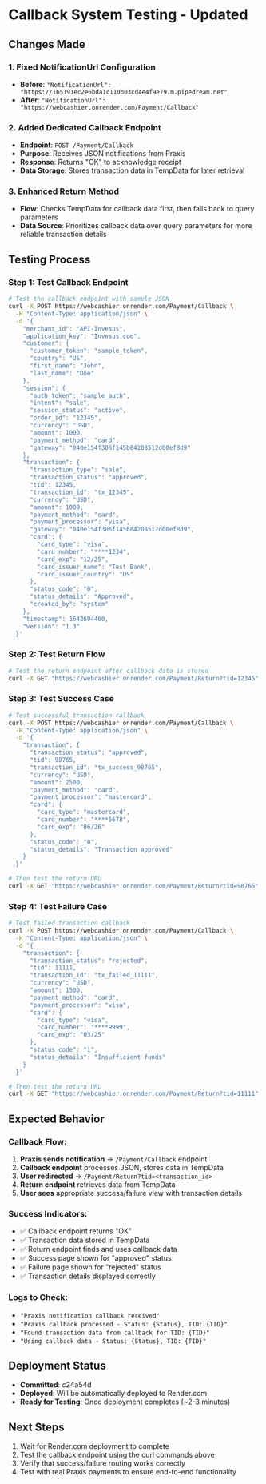 # Callback System Testing - Updated

## Changes Made

### 1. Fixed NotificationUrl Configuration
- **Before**: `"NotificationUrl": "https://165191ec2e6bda1c110b03cd4e4f9e79.m.pipedream.net"`
- **After**: `"NotificationUrl": "https://webcashier.onrender.com/Payment/Callback"`

### 2. Added Dedicated Callback Endpoint
- **Endpoint**: `POST /Payment/Callback`
- **Purpose**: Receives JSON notifications from Praxis
- **Response**: Returns "OK" to acknowledge receipt
- **Data Storage**: Stores transaction data in TempData for later retrieval

### 3. Enhanced Return Method
- **Flow**: Checks TempData for callback data first, then falls back to query parameters
- **Data Source**: Prioritizes callback data over query parameters for more reliable transaction details

## Testing Process

### Step 1: Test Callback Endpoint
```bash
# Test the callback endpoint with sample JSON
curl -X POST https://webcashier.onrender.com/Payment/Callback \
  -H "Content-Type: application/json" \
  -d '{
    "merchant_id": "API-Invesus",
    "application_key": "Invesus.com",
    "customer": {
      "customer_token": "sample_token",
      "country": "US",
      "first_name": "John",
      "last_name": "Doe"
    },
    "session": {
      "auth_token": "sample_auth",
      "intent": "sale",
      "session_status": "active",
      "order_id": "12345",
      "currency": "USD",
      "amount": 1000,
      "payment_method": "card",
      "gateway": "040e154f306f145b84208512d00ef8d9"
    },
    "transaction": {
      "transaction_type": "sale",
      "transaction_status": "approved",
      "tid": 12345,
      "transaction_id": "tx_12345",
      "currency": "USD",
      "amount": 1000,
      "payment_method": "card",
      "payment_processor": "visa",
      "gateway": "040e154f306f145b84208512d00ef8d9",
      "card": {
        "card_type": "visa",
        "card_number": "****1234",
        "card_exp": "12/25",
        "card_issuer_name": "Test Bank",
        "card_issuer_country": "US"
      },
      "status_code": "0",
      "status_details": "Approved",
      "created_by": "system"
    },
    "timestamp": 1642694400,
    "version": "1.3"
  }'
```

### Step 2: Test Return Flow
```bash
# Test the return endpoint after callback data is stored
curl -X GET "https://webcashier.onrender.com/Payment/Return?tid=12345"
```

### Step 3: Test Success Case
```bash
# Test successful transaction callback
curl -X POST https://webcashier.onrender.com/Payment/Callback \
  -H "Content-Type: application/json" \
  -d '{
    "transaction": {
      "transaction_status": "approved",
      "tid": 98765,
      "transaction_id": "tx_success_98765",
      "currency": "USD",
      "amount": 2500,
      "payment_method": "card",
      "payment_processor": "mastercard",
      "card": {
        "card_type": "mastercard",
        "card_number": "****5678",
        "card_exp": "06/26"
      },
      "status_code": "0",
      "status_details": "Transaction approved"
    }
  }'

# Then test the return URL
curl -X GET "https://webcashier.onrender.com/Payment/Return?tid=98765"
```

### Step 4: Test Failure Case
```bash
# Test failed transaction callback
curl -X POST https://webcashier.onrender.com/Payment/Callback \
  -H "Content-Type: application/json" \
  -d '{
    "transaction": {
      "transaction_status": "rejected",
      "tid": 11111,
      "transaction_id": "tx_failed_11111",
      "currency": "USD",
      "amount": 1500,
      "payment_method": "card",
      "payment_processor": "visa",
      "card": {
        "card_type": "visa",
        "card_number": "****9999",
        "card_exp": "03/25"
      },
      "status_code": "1",
      "status_details": "Insufficient funds"
    }
  }'

# Then test the return URL
curl -X GET "https://webcashier.onrender.com/Payment/Return?tid=11111"
```

## Expected Behavior

### Callback Flow:
1. **Praxis sends notification** → `/Payment/Callback` endpoint
2. **Callback endpoint** processes JSON, stores data in TempData
3. **User redirected** → `/Payment/Return?tid=<transaction_id>`
4. **Return endpoint** retrieves data from TempData
5. **User sees** appropriate success/failure view with transaction details

### Success Indicators:
- ✅ Callback endpoint returns "OK" 
- ✅ Transaction data stored in TempData
- ✅ Return endpoint finds and uses callback data
- ✅ Success page shown for "approved" status
- ✅ Failure page shown for "rejected" status
- ✅ Transaction details displayed correctly

### Logs to Check:
- `"Praxis notification callback received"`
- `"Praxis callback processed - Status: {Status}, TID: {TID}"`
- `"Found transaction data from callback for TID: {TID}"`
- `"Using callback data - Status: {Status}, TID: {TID}"`

## Deployment Status
- **Committed**: c24a54d
- **Deployed**: Will be automatically deployed to Render.com
- **Ready for Testing**: Once deployment completes (~2-3 minutes)

## Next Steps
1. Wait for Render.com deployment to complete
2. Test the callback endpoint using the curl commands above
3. Verify that success/failure routing works correctly
4. Test with real Praxis payments to ensure end-to-end functionality
